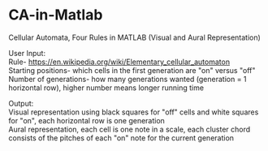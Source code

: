 # CA-in-Matlab
Cellular Automata, Four Rules in MATLAB (Visual and Aural Representation)

User Input:  
Rule- https://en.wikipedia.org/wiki/Elementary_cellular_automaton  
Starting positions- which cells in the first generation are "on" versus "off"  
Number of generations- how many generations wanted (generation = 1 horizontal row), higher number means longer running time  

Output:  
Visual representation using black squares for "off" cells and white squares for "on", each horizontal row is one generation  
Aural representation, each cell is one note in a scale, each cluster chord consists of the pitches of each "on" note for the current generation  
